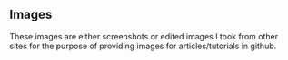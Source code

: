 ## Images

These images are either screenshots or edited images I took from other sites for the purpose of providing images for articles/tutorials in github.
